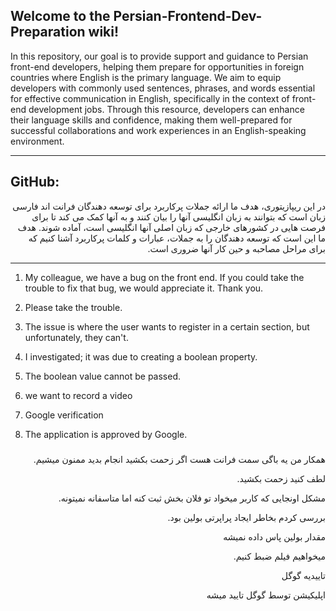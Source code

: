 ## Welcome to the Persian-Frontend-Dev-Preparation wiki!

In this repository, our goal is to provide support and guidance to Persian front-end developers, helping them prepare for opportunities in foreign countries where English is the primary language. We aim to equip developers with commonly used sentences, phrases, and words essential for effective communication in English, specifically in the context of front-end development jobs. Through this resource, developers can enhance their language skills and confidence, making them well-prepared for successful collaborations and work experiences in an English-speaking environment.

***
## GitHub:
<div dir="rtl">
 در این ریپازیتوری، هدف ما ارائه جملات پرکاربرد برای توسعه دهندگان فرانت اند فارسی زبان است که بتوانند به زبان انگلیسی آنها را بیان کنند و به آنها کمک می کند تا برای فرصت هایی در کشورهای خارجی که زبان اصلی آنها انگلیسی است، آماده شوند. هدف ما این است که توسعه دهندگان را به جملات، عبارات و کلمات پرکاربرد آشنا کنیم که برای مراحل مصاحبه و حین کار آنها ضروری است.
</div>

***

1. My colleague, we have a bug on the front end. If you could take the trouble to fix that bug, we would appreciate it. Thank you.

2. Please take the trouble.

3. The issue is where the user wants to register in a certain section, but unfortunately, they can't.

4. I investigated; it was due to creating a boolean property.

5. The boolean value cannot be passed.

6.  we want to record a video
7. Google verification 
8. The application is approved by Google.
###
<div dir='rtl'>

همکار من یه باگی سمت فرانت هست اگر زحمت بکشید انجام بدید ممنون میشیم.

لطف کنید زحمت بکشید.

مشکل اونجایی که کاربر میخواد تو فلان بخش ثبت کنه اما متاسفانه نمیتونه.

بررسی کردم بخاطر ایجاد پراپرتی بولین بود.

مقدار بولین پاس داده نمیشه

 میخواهیم فیلم ضبط کنیم.

  تاییدیه گوگل

  اپلیکیشن توسط گوگل تایید میشه

</div>
